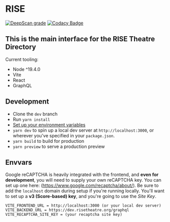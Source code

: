 # RISE

[![DeepScan grade](https://deepscan.io/api/teams/14424/projects/23596/branches/718895/badge/grade.svg)](https://deepscan.io/dashboard#view=project\&tid=14424\&pid=23596\&bid=718895)
[![Codacy Badge](https://app.codacy.com/project/badge/Grade/64f466be6e654cd2a2bb790971fb07ef)](https://app.codacy.com/gh/roundhousedesigns/rise-frontend/dashboard?utm_source=gh\&utm_medium=referral\&utm_content=\&utm_campaign=Badge_grade)

## This is the main interface for the RISE Theatre Directory

Current tooling:

*   Node ^19.4.0
*   Vite
*   React
*   GraphQL

## Development

*   Clone the `dev` branch
*   Run `yarn install`
*   [Set up your environment variables](#envvars)
*   `yarn dev` to spin up a local dev server at `http://localhost:3000`, or wherever you've specified in your `package.json`.
*   `yarn build` to build for production
*   `yarn preview` to serve a production preview

## Envvars

Google reCAPTCHA is heavily integrated with the frontend, and **even for development**, you will need to supply your own reCAPTCHA key. You can set up one here: (<https://www.google.com/recaptcha/about/>). Be sure to add the `localhost` domain during setup if you're running locally. You'll want to set up a **v3 (Score-based) key**, and you're going to use the *Site Key*.

    VITE_FRONTEND_URL = http://localhost:3000 (or your local dev server)
    VITE_BACKEND_URL = https://dev.risetheatre.org/graphql
    VITE_RECAPTCHA_SITE_KEY = (your recaptcha site key)

